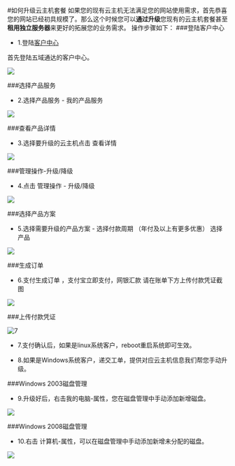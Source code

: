 <!-- --- tags:套餐升级 云主机 客户中心 -->
<!-- --- title: 如何升级云主机套餐 -->
#如何升级云主机套餐
如果您的现有云主机无法满足您的网站使用需求，首先恭喜您的网站已经初具规模了。那么这个时候您可以**通过升级**您现有的云主机套餐甚至**租用独立服务器**来更好的拓展您的业务需求。
操作步骤如下：
###登陆客户中心
* 1.登陆[客户中心](http://portal.51hosting.com)

首先登陆五域通达的客户中心。

![][1]

###选择产品服务

* 2.选择产品服务 - 我的产品服务

![][2]

###查看产品详情

* 3.选择要升级的云主机点击 查看详情

![][3]

###管理操作-升级/降级

* 4.点击 管理操作 - 升级/降级

![][4]

###选择产品方案

* 5.选择需要升级的产品方案 - 选择付款周期 （年付及以上有更多优惠） 选择产品

![][5]


###生成订单

* 6.支付生成订单 ，支付宝立即支付，网银汇款 请在账单下方上传付款凭证截图

![][6]

###上传付款凭证

![7](http://ww4.sinaimg.cn/large/a74e55b4jw1dz50s52yrej.jpg)

* 7.支付确认后，如果是linux系统客户，reboot重启系统即可生效。  

* 8.如果是Windows系统客户，递交工单，提供对应云主机信息我们帮您手动升级。

###Windows 2003磁盘管理

* 9.升级好后，右击我的电脑-属性，您在磁盘管理中手动添加新增磁盘。

![][7]

###Windows 2008磁盘管理

* 10.右击 计算机-属性，可以在磁盘管理中手动添加新增未分配的磁盘。

![](http://i1.51hosting.com/2013-11-29_15_56_1.jpg)

[1]:http://ww4.sinaimg.cn/large/a74eed94jw1dz50olkp23j.jpg
[2]:http://ww4.sinaimg.cn/large/a74e55b4jw1dz50n06xtoj.jpg
[3]:http://ww2.sinaimg.cn/large/a74ecc4cjw1dz50nqlqeoj.jpg
[4]:http://ww2.sinaimg.cn/large/a74e55b4jw1dz50pa69ukj.jpg
[5]:http://ww2.sinaimg.cn/large/a74ecc4cjw1dz50po2uxaj.jpg
[6]:http://ww4.sinaimg.cn/large/a74eed94jw1dz50q6as22j.jpg
[7]:http://voga.emagineconcept.com/caicai/knowledgebase/diskcontrol.jpg